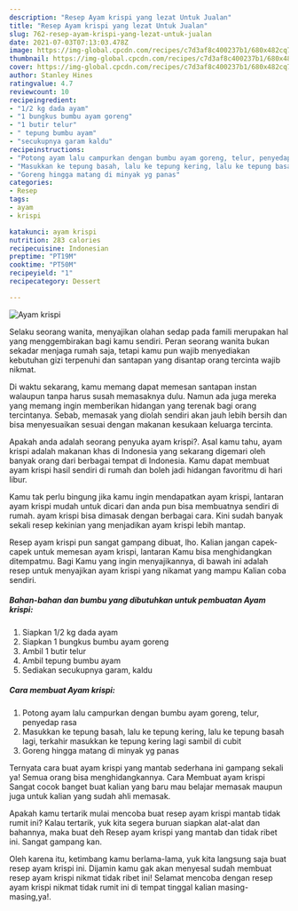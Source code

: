 ```yaml
---
description: "Resep Ayam krispi yang lezat Untuk Jualan"
title: "Resep Ayam krispi yang lezat Untuk Jualan"
slug: 762-resep-ayam-krispi-yang-lezat-untuk-jualan
date: 2021-07-03T07:13:03.478Z
image: https://img-global.cpcdn.com/recipes/c7d3af8c400237b1/680x482cq70/ayam-krispi-foto-resep-utama.jpg
thumbnail: https://img-global.cpcdn.com/recipes/c7d3af8c400237b1/680x482cq70/ayam-krispi-foto-resep-utama.jpg
cover: https://img-global.cpcdn.com/recipes/c7d3af8c400237b1/680x482cq70/ayam-krispi-foto-resep-utama.jpg
author: Stanley Hines
ratingvalue: 4.7
reviewcount: 10
recipeingredient:
- "1/2 kg dada ayam"
- "1 bungkus bumbu ayam goreng"
- "1 butir telur"
- " tepung bumbu ayam"
- "secukupnya garam kaldu"
recipeinstructions:
- "Potong ayam lalu campurkan dengan bumbu ayam goreng, telur, penyedap rasa"
- "Masukkan ke tepung basah, lalu ke tepung kering, lalu ke tepung basah lagi, terkahir masukkan ke tepung kering lagi sambil di cubit"
- "Goreng hingga matang di minyak yg panas"
categories:
- Resep
tags:
- ayam
- krispi

katakunci: ayam krispi 
nutrition: 283 calories
recipecuisine: Indonesian
preptime: "PT19M"
cooktime: "PT50M"
recipeyield: "1"
recipecategory: Dessert

---
```



![Ayam krispi](https://img-global.cpcdn.com/recipes/c7d3af8c400237b1/680x482cq70/ayam-krispi-foto-resep-utama.jpg)

Selaku seorang wanita, menyajikan olahan sedap pada famili merupakan hal yang menggembirakan bagi kamu sendiri. Peran seorang  wanita bukan sekadar menjaga rumah saja, tetapi kamu pun wajib menyediakan kebutuhan gizi terpenuhi dan santapan yang disantap orang tercinta wajib nikmat.

Di waktu  sekarang, kamu memang dapat memesan santapan instan walaupun tanpa harus susah memasaknya dulu. Namun ada juga mereka yang memang ingin memberikan hidangan yang terenak bagi orang tercintanya. Sebab, memasak yang diolah sendiri akan jauh lebih bersih dan bisa menyesuaikan sesuai dengan makanan kesukaan keluarga tercinta. 



Apakah anda adalah seorang penyuka ayam krispi?. Asal kamu tahu, ayam krispi adalah makanan khas di Indonesia yang sekarang digemari oleh banyak orang dari berbagai tempat di Indonesia. Kamu dapat membuat ayam krispi hasil sendiri di rumah dan boleh jadi hidangan favoritmu di hari libur.

Kamu tak perlu bingung jika kamu ingin mendapatkan ayam krispi, lantaran ayam krispi mudah untuk dicari dan anda pun bisa membuatnya sendiri di rumah. ayam krispi bisa dimasak dengan berbagai cara. Kini sudah banyak sekali resep kekinian yang menjadikan ayam krispi lebih mantap.

Resep ayam krispi pun sangat gampang dibuat, lho. Kalian jangan capek-capek untuk memesan ayam krispi, lantaran Kamu bisa menghidangkan ditempatmu. Bagi Kamu yang ingin menyajikannya, di bawah ini adalah resep untuk menyajikan ayam krispi yang nikamat yang mampu Kalian coba sendiri.

<!--inarticleads1-->

##### Bahan-bahan dan bumbu yang dibutuhkan untuk pembuatan Ayam krispi:

1. Siapkan 1/2 kg dada ayam
1. Siapkan 1 bungkus bumbu ayam goreng
1. Ambil 1 butir telur
1. Ambil  tepung bumbu ayam
1. Sediakan secukupnya garam, kaldu




<!--inarticleads2-->

##### Cara membuat Ayam krispi:

1. Potong ayam lalu campurkan dengan bumbu ayam goreng, telur, penyedap rasa
1. Masukkan ke tepung basah, lalu ke tepung kering, lalu ke tepung basah lagi, terkahir masukkan ke tepung kering lagi sambil di cubit
1. Goreng hingga matang di minyak yg panas




Ternyata cara buat ayam krispi yang mantab sederhana ini gampang sekali ya! Semua orang bisa menghidangkannya. Cara Membuat ayam krispi Sangat cocok banget buat kalian yang baru mau belajar memasak maupun juga untuk kalian yang sudah ahli memasak.

Apakah kamu tertarik mulai mencoba buat resep ayam krispi mantab tidak rumit ini? Kalau tertarik, yuk kita segera buruan siapkan alat-alat dan bahannya, maka buat deh Resep ayam krispi yang mantab dan tidak ribet ini. Sangat gampang kan. 

Oleh karena itu, ketimbang kamu berlama-lama, yuk kita langsung saja buat resep ayam krispi ini. Dijamin kamu gak akan menyesal sudah membuat resep ayam krispi nikmat tidak ribet ini! Selamat mencoba dengan resep ayam krispi nikmat tidak rumit ini di tempat tinggal kalian masing-masing,ya!.

